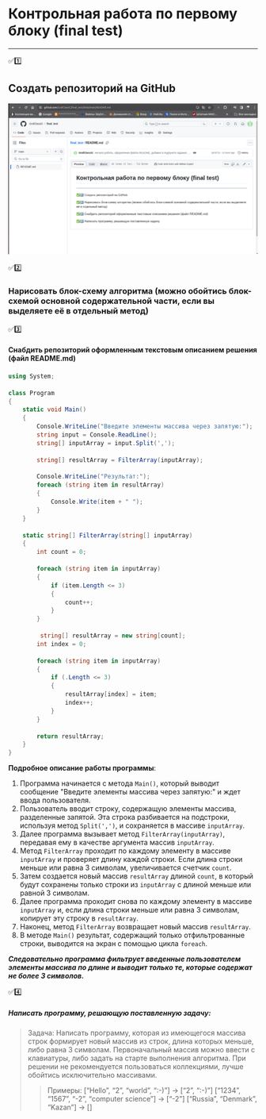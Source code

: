 # Контрольная работа по первому блоку (final test)
______

:white_check_mark::one: 
## Создать репозиторий на GitHub 

![подтверждение созданного репа](https://github.com/GrafClassiC/final_test/blob/main/1.png)

:white_check_mark::two: 
### Нарисовать блок-схему алгоритма (можно обойтись блок-схемой основной содержательной части, если вы выделяете её в отдельный метод)



:white_check_mark::three: 
#### Снабдить репозиторий оформленным текстовым описанием решения (файл README.md)
```C#
using System;

class Program
{
    static void Main()
    {
        Console.WriteLine("Введите элементы массива через запятую:");
        string input = Console.ReadLine();
        string[] inputArray = input.Split(',');

        string[] resultArray = FilterArray(inputArray);

        Console.WriteLine("Результат:");
        foreach (string item in resultArray)
        {
            Console.Write(item + " ");
        }
    }

    static string[] FilterArray(string[] inputArray)
    {
        int count = 0;

        foreach (string item in inputArray)
        {
            if (item.Length <= 3)
            {
                count++;
            }
        }

         string[] resultArray = new string[count];
        int index = 0;

        foreach (string item in inputArray)
        {
            if (.Length <= 3)
            {
                resultArray[index] = item;
                index++;
            }
        }

        return resultArray;
    }
}
```
 __Подробное описание работы программы__:
1. Программа начинается с метода `Main()`, который выводит сообщение "Введите элементы массива через запятую:" и ждет ввода пользователя.
2. Пользователь вводит строку, содержащую элементы массива, разделенные запятой. Эта строка разбивается на подстроки, используя метод `Split(',')`, и сохраняется в массиве `inputArray`.
3. Далее программа вызывает метод `FilterArray(inputArray)`, передавая ему в качестве аргумента массив `inputArray`.
4. Метод `FilterArray` проходит по каждому элементу в массиве `inputArray` и проверяет длину каждой строки. Если длина строки меньше или равна 3 символам, увеличивается счетчик `count`.
5. Затем создается новый массив `resultArray` длиной `count`, в который будут сохранены только строки из `inputArray` с длиной меньше или равной 3 символам.
6. Далее программа проходит снова по каждому элементу в массиве `inputArray` и, если длина строки меньше или равна 3 символам, копирует эту строку в `resultArray`.
7. Наконец, метод `FilterArray` возвращает новый массив `resultArray`.
8. В методе `Main()` результат, содержащий только отфильтрованные строки, выводится на экран с помощью цикла `foreach`.

___Следовательно программа фильтрует введенные пользователем элементы массива по длине и выводит только те, которые содержат не более 3 символов.___

:white_check_mark::four: 
##### Написать программу, решающую поставленную задачу:
 >Задача: Написать программу, которая из имеющегося массива строк формирует новый массив из строк, длина которых меньше, либо равна 3 символам. Первоначальный массив можно ввести с клавиатуры, либо задать на старте выполнения алгоритма. При решении не рекомендуется пользоваться коллекциями, лучше обойтись исключительно массивами.
>>Примеры:
[“Hello”, “2”, “world”, “:-)”] → [“2”, “:-)”]
[“1234”, “1567”, “-2”, “computer science”] → [“-2”]
[“Russia”, “Denmark”, “Kazan”] → []